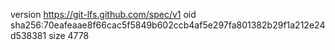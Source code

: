 version https://git-lfs.github.com/spec/v1
oid sha256:70eafeaae8f66cac5f5849b602ccb4af5e297fa801382b29f1a212e24d538381
size 4778
